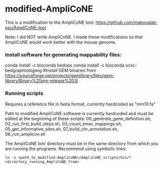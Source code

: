 # modified-AmpliCoNE
This is a modification to the AmpliCoNE tool: https://github.com/makovalab-psu/AmpliCoNE-tool

Note: I did NOT write AmpliCoNE. I made these modifications so that AmpliCoNE would work better with the mouse genome.

### Install software for generating mappability files:
conda install -c bioconda bedops
conda install -c bioconda ucsc-bedgraphtobigwig
#Install GEM binaries from https://sourceforge.net/projects/gemlibrary/files/gem-library/Binary%20pre-release%203/

### Running scripts
Requires a reference file in fasta format, currently hardcoded as "mm10.fa"

Path to modified AmpliCoNE software is currently hardcoded and must be edited at the beginning of these scripts: 00_generate_gene_definition.sh, 02_run_first_build_steps.sh, 03_count_kmer_mappings.sh, 05_get_informative_sites.sh, 07_build_chr_annotation.sh, 08_run_amplicon.sh

The AmpliCoNE bin/ directory must be in the same directory from which you are running the programs. Recommend using symbolic links:

    ln -s <path_to_modified-AmpliCoNE>/AmpliCoNE_scripts/bin/* <directory_running_AmpliCoNE_from>
